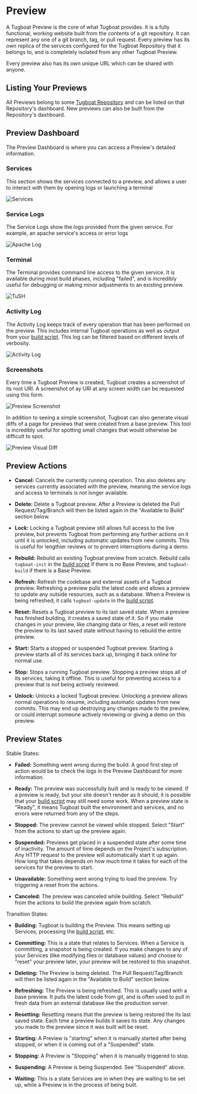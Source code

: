 # Preview

A Tugboat Preview is the core of what Tugboat provides. It is a fully
functional, working website built from the contents of a git repository. It can
represent any one of a git branch, tag, or pull request. Every preview has its
own replica of the services configured for the Tugboat Repository that it
belongs to, and is completely isolated from any other Tugboat Preview.

Every preview also has its own unique URL which can be shared with anyone.

## Listing Your Previews

All Previews belong to some [Tugboat Repository](../repositories/index.md) and
can be listed on that Repository's dashboard. New previews can also be built
from the Repository's dashboard.

## Preview Dashboard

The Preview Dashboard is where you can access a Preview's detailed information.

### Services

This section shows the services connected to a preview, and allows a user to
interact with them by opening logs or launching a terminal

![Services](_images/preview-services.png)

### Service Logs

The Service Logs show the logs provided from the given service. For example, an
apache service's access or error logs

![Apache Log](_images/preview-apache-log.png)

### Terminal

The Terminal provides command line access to the given service. It is available
during most build phases, including "failed", and is incredibly useful for
debugging or making minor adjustments to an existing preview.

![TuSH](_images/TuSH.png)

### Activity Log

The Activity Log keeps track of every operation that has been performed on the
preview. This includes internal Tugboat operations as well as output from your
[build script](../../build-script/index.md). This log can be filtered based on
different levels of verbosity.

![Activity Log](_images/preview-activity-log.png)

### Screenshots

Every time a Tugboat Preview is created, Tugboat creates a screenshot of its
root URI. A screenshot of ay URI at any screen width can be requested using this
form.

![Preview Screenshot](_images/preview-screenshot.png)

In addition to seeing a simple screenshot, Tugboat can also generate visual
diffs of a page for previews that were created from a base preview. This tool is
incredibly useful for spotting small changes that would otherwise be difficult
to spot.

![Preview Visual Diff](_images/preview-visualdiff.png)

## Preview Actions

- **Cancel:** Cancels the currently running operation. This also deletes any
services currently associated with the preview, meaning the service logs and
access to terminals is not longer available.

- **Delete:** Delete a Tugboat preview. After a Preview is deleted the Pull
Request/Tag/Branch will then be listed again in the "Available to Build" section
below.

- **Lock:** Locking a Tugboat preview still allows full access to the live
preview, but prevents Tugboat from performing any further actions on it until it
is unlocked, including automatic updates from new commits. This is useful for
lengthier reviews or to prevent interruptions during a demo.

- **Rebuild:** Rebuild an existing Tugboat preview from scratch. Rebuild calls
`tugboat-init` in the [build script](/../../build-script/index.md) if there is
no Base Preview, and `tugboat-build` if there is a Base Preview.

- **Refresh:** Refresh the codebase and external assets of a Tugboat preview.
Refreshing a preview pulls the latest code and allows a preview to update any
outside resources, such as a database. When a Preview is being refreshed, it
calls `tugboat-update` in the [build script](/../../build-script/index.md).

- **Reset:** Resets a Tugboat preview to its last saved state. When a preview
has finished building, it creates a saved state of it. So if you make changes in
your preview, like changing data or files, a reset will restore the preview to
its last saved state without having to rebuild the entire preview.

- **Start:** Starts a stopped or suspended Tugboat preview. Starting a preview
starts all of its services back up, bringing it back online for normal use.

- **Stop:** Stops a running Tugboat preview. Stopping a preview stops all of its
services, taking it offline. This is useful for preventing access to a preview
that is not being actively reviewed.

- **Unlock:** Unlocks a locked Tugboat preview. Unlocking a preview allows
normal operations to resume, including automatic updates from new commits. This
may end up destroying any changes made to the preview, or could interrupt
someone actively reviewing or giving a demo on this preview.

## Preview States

Stable States:

- **Failed:** Something went wrong during the build. A good first step of action
would be to check the logs in the Preview Dashboard for more information.

- **Ready:** The preview was successfully built and is ready to be viewed. If a
preview is ready, but your site doesn't render as it should, it is possible that
your [build script](../../../build-script/index.md) may still need some work.
When a preview state is "Ready", it means Tugboat built the environment and
services, and no errors were returned from any of the steps.

- **Stopped:** The preview cannot be viewed while stopped. Select "Start" from
the actions to start up the preview again.

- **Suspended:** Previews get placed in a suspended state after some time of
inactivity. The amount of time depends on the Project's subscription. Any HTTP
request to the preview will automatically start it up again. How long that takes
depends on how much time it takes for each of the services for the preview to
start.

- **Unavailable:** Something went wrong trying to load the preview. Try
triggering a reset from the actions.

- **Canceled:** The preview was canceled while building. Select "Rebuild" from
the actions to build the preview again from scratch.

Transition States:

- **Building:** Tugboat is building the Preview. This means setting up Services,
processing the [build script](../../build-script/index.md), etc.

- **Committing:** This is a state that relates to Services. When a Service is
committing, a snapshot is being created. If you make changes to any of your
Services (like modifying files or database values) and choose to "reset" your
preview later, your preview will be restored to this snapshot.

- **Deleting:** The Preview is being deleted. The Pull Request/Tag/Branch will
then be listed again in the "Available to Build" section below.

- **Refreshing:** The Preview is being refreshed. This is usually used with a
base preview. It pulls the latest code from git, and is often used to pull in
fresh data from an external database like the production server.

- **Resetting:** Resetting means that the preview is being restored the its last
saved state. Each time a preview builds it saves its state. Any changes you made
to the preview since it was built will be reset.

- **Starting:** A Preview is "starting" when it is manually started after being
stopped, or when it is coming out of a "Suspended" state.

- **Stopping:** A Preview is "Stopping" when it is manually triggered to stop.

- **Suspending:** A Preview is being Suspended. See "Suspended" above.

- **Waiting:** This is a state Services are in when they are waiting to be set
up, while a Preview is in the process of being built.

